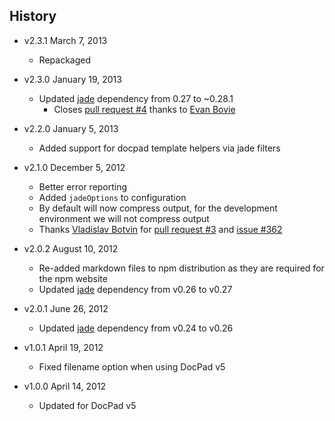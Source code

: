 ## History

- v2.3.1 March 7, 2013
	- Repackaged

- v2.3.0 January 19, 2013
	- Updated [jade](https://github.com/visionmedia/jade) dependency from 0.27 to ~0.28.1
		- Closes [pull request #4](https://github.com/docpad/docpad-plugin-jade/pull/4) thanks to [Evan Bovie](https://github.com/phaseOne)

- v2.2.0 January 5, 2013
	- Added support for docpad template helpers via jade filters

- v2.1.0 December 5, 2012
	- Better error reporting
	- Added `jadeOptions` to configuration
	- By default will now compress output, for the development environment we will not compress output
	- Thanks [Vladislav Botvin](https://github.com/darrrk) for [pull request #3](https://github.com/docpad/docpad-plugin-jade/pull/3) and [issue #362](https://github.com/bevry/docpad/issues/362)

- v2.0.2 August 10, 2012
	- Re-added markdown files to npm distribution as they are required for the npm website
	- Updated [jade](https://github.com/visionmedia/jade) dependency from v0.26 to v0.27

- v2.0.1 June 26, 2012
	- Updated [jade](https://github.com/visionmedia/jade) dependency from v0.24 to v0.26

- v1.0.1 April 19, 2012
	- Fixed filename option when using DocPad v5

- v1.0.0 April 14, 2012
	- Updated for DocPad v5
